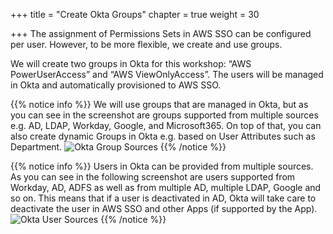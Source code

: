 +++
title = "Create Okta Groups"
chapter = true
weight = 30

+++
The assignment of Permissions Sets in AWS SSO can be configured per user. However, to be more flexible, we create and use groups.

We will create two groups in Okta for this workshop: “AWS PowerUserAccess” and “AWS ViewOnlyAccess”. The users will be managed in Okta and automatically provisioned to AWS SSO.

{{% notice info %}}
We will use groups that are managed in Okta, but as you can see in the screenshot are groups supported from multiple sources e.g. AD, LDAP, Workday, Google, and Microsoft365. On top of that, you can also create dynamic Groups in Okta e.g. based on User Attributes such as Department.
![Okta Group Sources](/images/40_okta_groups_sources.jpg)
{{% /notice %}}

{{% notice info %}}
Users in Okta can be provided from multiple sources. As you can see in the following screenshot are users supported from Workday, AD, ADFS as well as from multiple AD, multiple LDAP, Google and so on. This means that if a user is deactivated in AD, Okta will take care to deactivate the user in AWS SSO and other Apps (if supported by the App).
![Okta User Sources](/images/50_okta_user_sources.png)
{{% /notice %}}